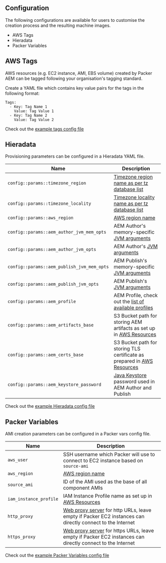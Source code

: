 Configuration
-------------

The following configurations are available for users to customise the creation process and the resulting machine images.

- AWS Tags
- Hieradata
- Packer Variables

AWS Tags
--------

AWS resources (e.g. EC2 instance, AMI, EBS volume) created by Packer AEM can be tagged following your organisation's tagging standard.

Create a YAML file which contains key value pairs for the tags in the following format:

```
Tags:
  - Key: Tag Name 1
    Value: Tag Value 1
  - Key: Tag Name 2
    Value: Tag Value 2
```

Check out the [example tags config file](https://github.com/shinesolutions/packer-aem/blob/master/examples/user-config/sandpit-tags.yaml)

Hieradata
---------

Provisioning parameters can be configured in a Hieradata YAML file.

| Name | Description |
|------|-------------|
| `config::params::timezone_region` | [Timezone region name as per tz database list](https://en.wikipedia.org/wiki/List_of_tz_database_time_zones#List) |
| `config::params::timezone_locality` | [Timezone locality name as per tz database list](https://en.wikipedia.org/wiki/List_of_tz_database_time_zones#List) |
| `config::params::aws_region` | [AWS region name](http://docs.aws.amazon.com/AWSEC2/latest/UserGuide/using-regions-availability-zones.html) |
| `config::params::aem_author_jvm_mem_opts` | AEM Author's memory-specific [JVM arguments](https://docs.oracle.com/cd/E22289_01/html/821-1274/configuring-the-default-jvm-and-java-arguments.html) |
| `config::params::aem_author_jvm_opts` | AEM Author's [JVM arguments](https://docs.oracle.com/cd/E22289_01/html/821-1274/configuring-the-default-jvm-and-java-arguments.html) |
| `config::params::aem_publish_jvm_mem_opts` | AEM Publish's memory-specific [JVM arguments](https://docs.oracle.com/cd/E22289_01/html/821-1274/configuring-the-default-jvm-and-java-arguments.html) |
| `config::params::aem_publish_jvm_opts` | AEM Publish's [JVM arguments](https://docs.oracle.com/cd/E22289_01/html/821-1274/configuring-the-default-jvm-and-java-arguments.html) |
| `config::params::aem_profile` | AEM Profile, check out the [list of available profiles](https://github.com/shinesolutions/puppet-aem-curator/blob/master/docs/aem-profiles-artifacts.md) |
| `config::params::aem_artifacts_base` | S3 Bucket path for storing AEM artifacts as set up in [AWS Resources](https://github.com/shinesolutions/packer-aem/blob/master/docs/aws-resources.md) |
| `config::params::aem_certs_base` | S3 Bucket path for storing TLS certificate as prepared in [AWS Resources](https://github.com/shinesolutions/packer-aem/blob/master/docs/aws-resources.md) |
| `config::params::aem_keystore_password` | [Java Keystore](https://www.digitalocean.com/community/tutorials/java-keytool-essentials-working-with-java-keystores) password used in AEM Author and Publish |

Check out the [example Hieradata config file](https://github.com/shinesolutions/packer-aem/blob/master/examples/user-config/sandpit-hieradata.yaml)

Packer Variables
----------------

AMI creation parameters can be configured in a Packer vars config file.

| Name | Description |
|------|-------------|
| `aws_user` | SSH username which Packer will use to connect to EC2 instance based on `source-ami` |
| `aws_region` | [AWS region name](http://docs.aws.amazon.com/AWSEC2/latest/UserGuide/using-regions-availability-zones.html) |
| `source_ami` | ID of the AMI used as the base of all component AMIs  |
| `iam_instance_profile` | IAM Instance Profile name as set up in [AWS Resources](https://github.com/shinesolutions/packer-aem/blob/master/docs/aws-resources.md) |
| `http_proxy` | [Web proxy server](https://en.wikipedia.org/wiki/Proxy_server) for http URLs, leave empty if Packer EC2 instances can directly connect to the Internet |
| `https_proxy` | [Web proxy server](https://en.wikipedia.org/wiki/Proxy_server) for https URLs, leave empty if Packer EC2 instances can directly connect to the Internet |

Check out the [example Packer Variables config file](https://github.com/shinesolutions/packer-aem/blob/master/examples/user-config/sandpit-packer-vars.yaml)
